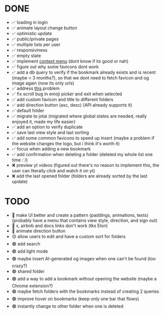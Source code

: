 # DONE

- ✅  loading in login
- ✅  animate layout change button
- ✅  optimistic update
- ✅  public/private pages
- ✅  multiple lists per user
- ✅  responsiviness
- ✅  empty state
- ✅  implement [context menu](https://www.radix-ui.com/primitives/docs/components/context-menu) (dont know if its good or nah)
- ✅  figure out why some favicons dont work
- ✅  add a db query to verify if the bookmark already exists and is recent (maybe < 3 months?), so that we dont need to fetch favicon and og image again (now its only urls)
- ✅  address [this](https://nextjs.org/docs/messages/api-routes-response-size-limit) problem
- ✅  fix scroll bug in emoji picker and exit when selected
- ✅  add custom favicon and title to different folders
- ✅  add direction button (asc, desc) (API already supports it)
- ✅  default folder
- ✅  migrate to jotai (migrated where global states are needed, really enjoyed it, made my life easier)  
- ✅  add an option to verify duplicate
- ✅  save last view style and last sorting
- ✅  add some common favicons to speed up insert (maybe a problem if the website changes the logo, but i think it's worth it) 
- ✅  focus when adding a new bookmark
- ✅  add confirmation when deleting a folder (deleted my whole list one time :´/)
- ❌  preview yt videos (figured out there's no reason to implement this, the user can literally click and watch it on yt)
- ❌  add the last opened folder (folders are already sorted by the last update)

# TODO

- 🔴  make UI better and create a pattern (paddings, animations, texts) (probably have a menu that contains view style, direction, and sign out)
- 🔴  x, airbnb and docs links don't work (tks Elon)
- 🔴  animate direction button
- 🟡  allow users to edit and have a custom sort for folders
- 🟢  add search
- 🟢  add light mode
- 🟢  maybe insert AI-generated og images when one can't be found (too crazy?)
- 🟢  shared folder
- 🟢  add a way to add a bookmark without opening the website (maybe a Chrome extension?)
- 🟢  maybe fetch folders with the bookmarks instead of creating 2 queries
- 🟢  improve hover on bookmarks (keep only one bar that flows)
- 🟢  instantly change to other folder when one is deleted 

